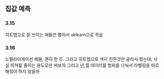 ## 집값 예측

### 3.15
히트맵으로 잘 쓰이는 애들만 뽑아서 sklearn으로 학습

### 3.16
노멀라이제이션 해봄, 괜히 한 듯. 그리고 히트맵으로 색이 진한것만 골라서 했는데, 사실 피쳐를 줄이는 용도로만 써보자
그리고 년,월 데이터를 범위를 나눠서 라벨링을 따로 해줘야 하지 않을까


